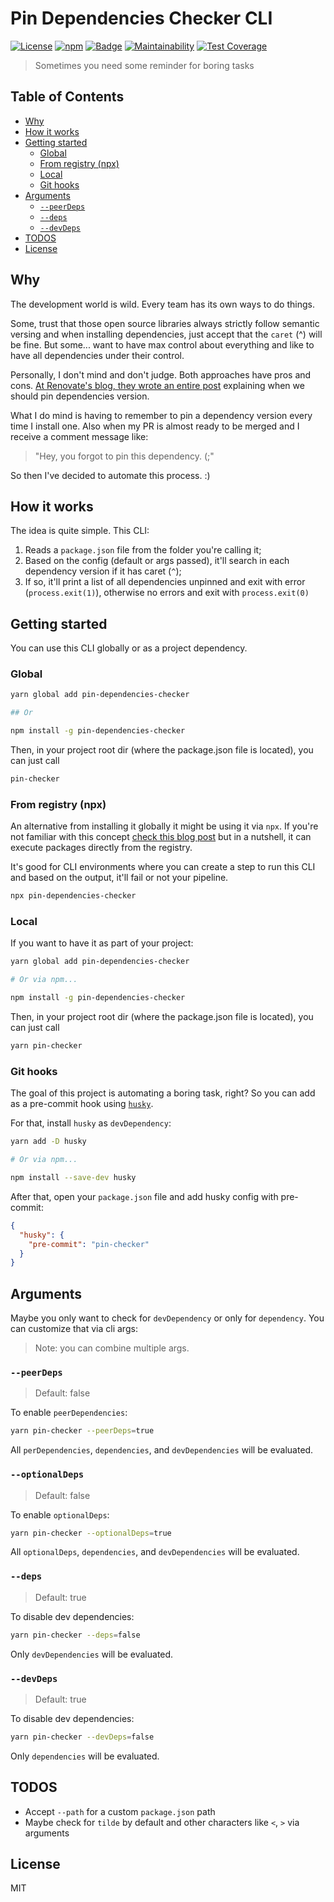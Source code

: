 # Pin Dependencies Checker CLI <!-- omit in toc -->

[![License](https://img.shields.io/npm/l/pin-dependencies-checker.svg)](./LICENSE)
[![npm](https://img.shields.io/npm/v/pin-dependencies-checker.svg)](https://www.npmjs.com/package/pin-dependencies-checker)
[![Badge](https://github.com/raulfdm/pin-dependencies-checker/workflows/Checker%20and%20Deploy/badge.svg)](https://github.com/raulfdm/pin-dependencies-checker/actions?query=branch%3Amaster)
[![Maintainability](https://api.codeclimate.com/v1/badges/d6c846b63dc5456e3794/maintainability)](https://codeclimate.com/github/raulfdm/pin-dependencies-checker/maintainability)
[![Test Coverage](https://api.codeclimate.com/v1/badges/d6c846b63dc5456e3794/test_coverage)](https://codeclimate.com/github/raulfdm/pin-dependencies-checker/test_coverage)

> Sometimes you need some reminder for boring tasks

## Table of Contents <!-- omit in toc -->

- [Why](#why)
- [How it works](#how-it-works)
- [Getting started](#getting-started)
  - [Global](#global)
  - [From registry (npx)](#from-registry-npx)
  - [Local](#local)
  - [Git hooks](#git-hooks)
- [Arguments](#arguments)
  - [`--peerDeps`](#--peerdeps)
  - [`--deps`](#--deps)
  - [`--devDeps`](#--devdeps)
- [TODOS](#todos)
- [License](#license)

## Why

The development world is wild. Every team has its own ways to do things.

Some, trust that those open source libraries always strictly follow semantic versing and when installing dependencies, just accept that the `caret` (^) will be fine. But some... want to have max control about everything and like to have all dependencies under their control.

Personally, I don't mind and don't judge. Both approaches have pros and cons. [At Renovate's blog, they wrote an entire post](https://docs.renovatebot.com/dependency-pinning/) explaining when we should pin dependencies version.

What I do mind is having to remember to pin a dependency version every time I install one. Also when my PR is almost ready to be merged and I receive a comment message like:

> "Hey, you forgot to pin this dependency. (;"

So then I've decided to automate this process. :)

## How it works

The idea is quite simple. This CLI:

1. Reads a `package.json` file from the folder you're calling it;
2. Based on the config (default or args passed), it'll search in each dependency version if it has caret (`^`);
3. If so, it'll print a list of all dependencies unpinned and exit with error (`process.exit(1)`), otherwise no errors and exit with `process.exit(0)`

## Getting started

You can use this CLI globally or as a project dependency.

### Global

```bash
yarn global add pin-dependencies-checker

## Or

npm install -g pin-dependencies-checker
```

Then, in your project root dir (where the package.json file is located), you can just call

```bash
pin-checker
```

### From registry (npx)

An alternative from installing it globally it might be using it via `npx`. If you're not familiar with this concept [check this blog post](https://medium.com/@maybekatz/introducing-npx-an-npm-package-runner-55f7d4bd282b) but in a nutshell, it can execute packages directly from the registry.

It's good for CLI environments where you can create a step to run this CLI and based on the output, it'll fail or not your pipeline.

```bash
npx pin-dependencies-checker
```

### Local

If you want to have it as part of your project:

```bash
yarn global add pin-dependencies-checker

# Or via npm...

npm install -g pin-dependencies-checker
```

Then, in your project root dir (where the package.json file is located), you can just call

```bash
yarn pin-checker
```

### Git hooks

The goal of this project is automating a boring task, right? So you can add as a pre-commit hook using [`husky`](https://github.com/typicode/husky).

For that, install `husky` as `devDependency`:

```bash
yarn add -D husky

# Or via npm...

npm install --save-dev husky
```

After that, open your `package.json` file and add husky config with pre-commit:

```json
{
  "husky": {
    "pre-commit": "pin-checker"
  }
}
```

## Arguments

Maybe you only want to check for `devDependency` or only for `dependency`. You can customize that via cli args:

> Note: you can combine multiple args.

### `--peerDeps`

> Default: false

To enable `peerDependencies`:

```bash
yarn pin-checker --peerDeps=true
```

All `perDependencies`, `dependencies`, and `devDependencies` will be evaluated.

### `--optionalDeps`

> Default: false

To enable `optionalDeps`:

```bash
yarn pin-checker --optionalDeps=true
```

All `optionalDeps`, `dependencies`, and `devDependencies` will be evaluated.

### `--deps`

> Default: true

To disable dev dependencies:

```bash
yarn pin-checker --deps=false
```

Only `devDependencies` will be evaluated.

### `--devDeps`

> Default: true

To disable dev dependencies:

```bash
yarn pin-checker --devDeps=false
```

Only `dependencies` will be evaluated.

## TODOS

- Accept `--path` for a custom `package.json` path
- Maybe check for `tilde` by default and other characters like `<`, `>` via arguments

## License

MIT
